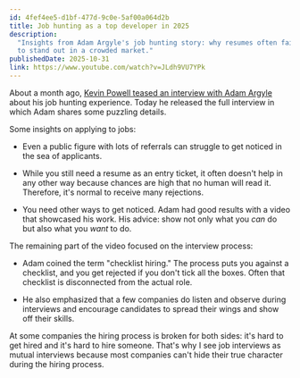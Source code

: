 ```yaml
---
id: 4fef4ee5-d1bf-477d-9c0e-5af00a064d2b
title: Job hunting as a top developer in 2025
description:
  "Insights from Adam Argyle's job hunting story: why resumes often fail, checklist hiring, and ways
  to stand out in a crowded market."
publishedDate: 2025-10-31
link: https://www.youtube.com/watch?v=JLdh9VU7YPk
---
```


About a month ago,
[Kevin Powell teased an interview with Adam Argyle](https://bsky.app/profile/kevinpowell.co/post/3lzszx3icrk2i)
about his job hunting experience. Today he released the full interview in which Adam shares some
puzzling details.

Some insights on applying to jobs:

- Even a public figure with lots of referrals can struggle to get noticed in the sea of applicants.

- While you still need a resume as an entry ticket, it often doesn't help in any other way because
  chances are high that no human will read it. Therefore, it's normal to receive many rejections.

- You need other ways to get noticed. Adam had good results with a video that showcased his work.
  His advice: show not only what you _can_ do but also what you _want_ to do.

The remaining part of the video focused on the interview process:

- Adam coined the term "checklist hiring." The process puts you against a checklist, and you get
  rejected if you don't tick all the boxes. Often that checklist is disconnected from the actual
  role.

- He also emphasized that a few companies do listen and observe during interviews and encourage
  candidates to spread their wings and show off their skills.

At some companies the hiring process is broken for both sides: it's hard to get hired and it's hard
to hire someone. That's why I see job interviews as mutual interviews because most companies can't
hide their true character during the hiring process.
